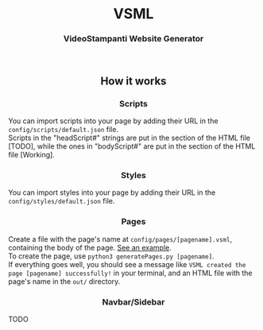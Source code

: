 <h1 align="center">VSML</h1>
<h3 align="center">VideoStampanti Website Generator</h3>
<br>
<h2 align="center">How it works</h2>
<h3 align="center">Scripts</h3>
<p>You can import scripts into your page by adding their URL in the <code>config/scripts/default.json</code> file.<br>
Scripts in the "headScript#" strings are put in the <head> section of the HTML file [TODO], while the ones in "bodyScript#" are put in the <body> section of the HTML file [Working].</p>
<h3 align="center">Styles</h3>
<p>You can import styles into your page by adding their URL in the <code>config/styles/default.json</code> file.<br></p>
<h3 align="center">Pages</h3>
<p>Create a file with the page's name at <code>config/pages/[pagename].vsml</code>, containing the body of the page. <a href="config/pages/page1.vsml">See an example</a>.<br>
To create the page, use <code>python3 generatePages.py [pagename]</code>.<br>
  If everything goes well, you should see a message like <code>VSML created the page [pagename] successfully!</code> in your terminal, and an HTML file with the page's name in the <code>out/</code> directory.
</p>
<h3 align="center">Navbar/Sidebar</h3>
<p>TODO</p>
